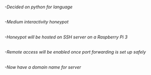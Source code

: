###### -Decided on python for language
###### -Medium interactivity honeypot
###### -Honeypot will be hosted on SSH server on a Raspberry Pi 3
###### -Remote access will be enabled once port forwarding is set up safely
######  -Now have a domain name for server
  
